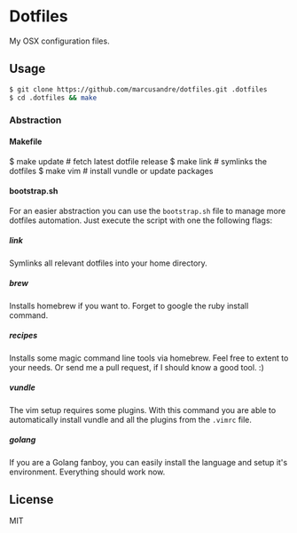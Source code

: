 
# Dotfiles

  My OSX configuration files.

## Usage

```bash
$ git clone https://github.com/marcusandre/dotfiles.git .dotfiles
$ cd .dotfiles && make
```

### Abstraction

#### Makefile

  $ make update # fetch latest dotfile release
  $ make link # symlinks the dotfiles
  $ make vim # install vundle or update packages

#### bootstrap.sh

  For an easier abstraction you can use the ```bootstrap.sh``` file to manage
  more dotfiles automation. Just execute the script with one the following
  flags:

##### link

  Symlinks all relevant dotfiles into your home directory.

##### brew

  Installs homebrew if you want to. Forget to google the ruby install command.

##### recipes

  Installs some magic command line tools via homebrew. Feel free to extent to
  your needs. Or send me a pull request, if I should know a good tool. :)

##### vundle

  The vim setup requires some plugins. With this command you are able to
  automatically install vundle and all the plugins from the ```.vimrc``` file.

##### golang

  If you are a Golang fanboy, you can easily install the language and setup it's
  environment. Everything should work now.

## License

  MIT
